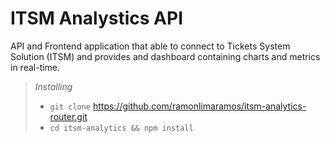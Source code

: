 # ITSM Analystics API

API and Frontend application that able to connect to Tickets System Solution (ITSM) and provides and dashboard containing charts and metrics in real-time.

> _Installing_
>    - ``` git clone ``` https://github.com/ramonlimaramos/itsm-analytics-router.git
>    - ``` cd itsm-analytics && npm install ```
